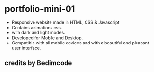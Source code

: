 # portfolio-mini-01

- Responsive website made in HTML, CSS & Javascript
- Contains animations css.
- with dark and light modes.
- Developed for Mobile and Desktop.
- Compatible with all mobile devices and with a beautiful and pleasant user interface.


## credits by Bedimcode
